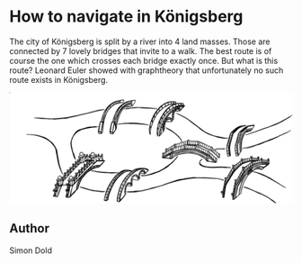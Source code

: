 <!-- BEGIN TITLE -->
# How to navigate in Königsberg
<!-- END TITLE -->

<!-- BEGIN BODY -->
The city of Königsberg is split by a river into 4 land masses. Those are connected by 7 lovely bridges that invite to a walk. The best route is of course the one which crosses each bridge exactly once.
But what is this route? Leonard Euler showed with graphtheory that unfortunately no such route exists in Königsberg.
<!-- END BODY -->


<img src="../images/image-125-euler-path.svg">


## Author
<!-- BEGIN AUTHOR -->
Simon Dold
<!-- END AUTHOR -->

